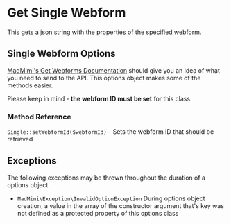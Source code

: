 # Get Single Webform

This gets a json string with the properties of the specified webform.

## Single Webform Options

[MadMimi's Get Webforms Documentation](https://madmimi.com/developer/get-webform) should give you an idea
of what you need to send to the API.  This options object makes some of the methods easier.  

Please keep in mind - **the webform ID must be set** for this class.

### Method Reference

`Single::setWebformId($webformId)` - Sets the webform ID that should be retrieved

## Exceptions

The following exceptions may be thrown throughout the duration of a options object.  

- `MadMimi\Exception\InvalidOptionException` During options object creation, a value in the array of the constructor argument that's key was not defined as a protected property of this options class
